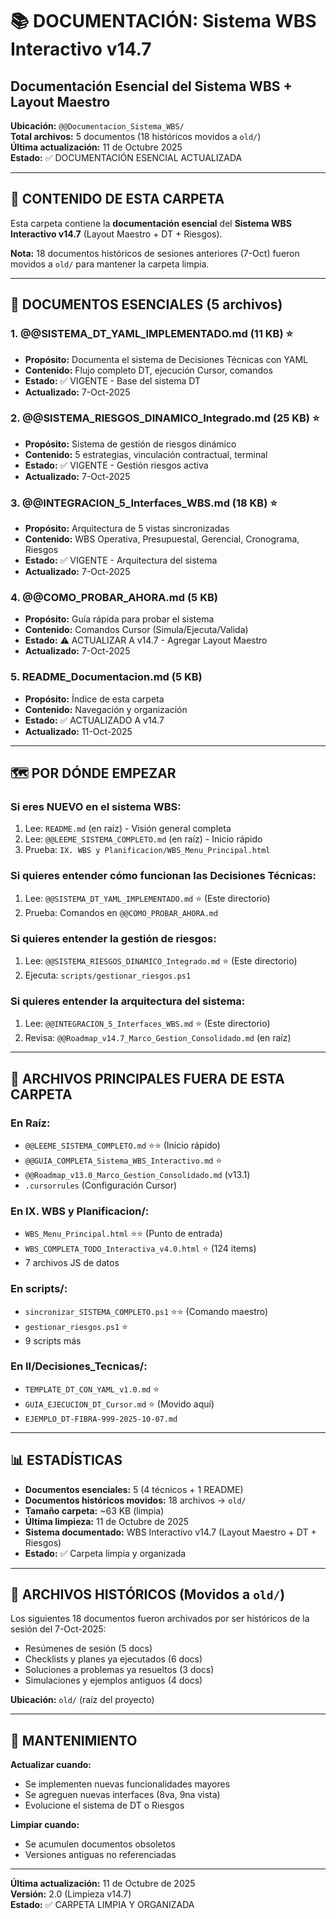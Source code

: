 # 📚 DOCUMENTACIÓN: Sistema WBS Interactivo v14.7
## Documentación Esencial del Sistema WBS + Layout Maestro

**Ubicación:** `@@Documentacion_Sistema_WBS/`  
**Total archivos:** 5 documentos (18 históricos movidos a `old/`)  
**Última actualización:** 11 de Octubre 2025  
**Estado:** ✅ DOCUMENTACIÓN ESENCIAL ACTUALIZADA  

---

## 🎯 **CONTENIDO DE ESTA CARPETA**

Esta carpeta contiene la **documentación esencial** del **Sistema WBS Interactivo v14.7** (Layout Maestro + DT + Riesgos).

**Nota:** 18 documentos históricos de sesiones anteriores (7-Oct) fueron movidos a `old/` para mantener la carpeta limpia.

---

## 📖 **DOCUMENTOS ESENCIALES (5 archivos)**

### **1. @@SISTEMA_DT_YAML_IMPLEMENTADO.md** (11 KB) ⭐
- **Propósito:** Documenta el sistema de Decisiones Técnicas con YAML
- **Contenido:** Flujo completo DT, ejecución Cursor, comandos
- **Estado:** ✅ VIGENTE - Base del sistema DT
- **Actualizado:** 7-Oct-2025

### **2. @@SISTEMA_RIESGOS_DINAMICO_Integrado.md** (25 KB) ⭐
- **Propósito:** Sistema de gestión de riesgos dinámico
- **Contenido:** 5 estrategias, vinculación contractual, terminal
- **Estado:** ✅ VIGENTE - Gestión riesgos activa
- **Actualizado:** 7-Oct-2025

### **3. @@INTEGRACION_5_Interfaces_WBS.md** (18 KB) ⭐
- **Propósito:** Arquitectura de 5 vistas sincronizadas
- **Contenido:** WBS Operativa, Presupuestal, Gerencial, Cronograma, Riesgos
- **Estado:** ✅ VIGENTE - Arquitectura del sistema
- **Actualizado:** 7-Oct-2025

### **4. @@COMO_PROBAR_AHORA.md** (5 KB)
- **Propósito:** Guía rápida para probar el sistema
- **Contenido:** Comandos Cursor (Simula/Ejecuta/Valida)
- **Estado:** ⚠️ ACTUALIZAR A v14.7 - Agregar Layout Maestro
- **Actualizado:** 7-Oct-2025

### **5. README_Documentacion.md** (5 KB)
- **Propósito:** Índice de esta carpeta
- **Contenido:** Navegación y organización
- **Estado:** ✅ ACTUALIZADO A v14.7
- **Actualizado:** 11-Oct-2025

---

## 🗺️ **POR DÓNDE EMPEZAR**

### **Si eres NUEVO en el sistema WBS:**
1. Lee: `README.md` (en raíz) - Visión general completa
2. Lee: `@@LEEME_SISTEMA_COMPLETO.md` (en raíz) - Inicio rápido
3. Prueba: `IX. WBS y Planificacion/WBS_Menu_Principal.html`

### **Si quieres entender cómo funcionan las Decisiones Técnicas:**
1. Lee: `@@SISTEMA_DT_YAML_IMPLEMENTADO.md` ⭐ (Este directorio)
2. Prueba: Comandos en `@@COMO_PROBAR_AHORA.md`

### **Si quieres entender la gestión de riesgos:**
1. Lee: `@@SISTEMA_RIESGOS_DINAMICO_Integrado.md` ⭐ (Este directorio)
2. Ejecuta: `scripts/gestionar_riesgos.ps1`

### **Si quieres entender la arquitectura del sistema:**
1. Lee: `@@INTEGRACION_5_Interfaces_WBS.md` ⭐ (Este directorio)
2. Revisa: `@@Roadmap_v14.7_Marco_Gestion_Consolidado.md` (en raíz)

---

## 🎯 **ARCHIVOS PRINCIPALES FUERA DE ESTA CARPETA**

### **En Raíz:**
- `@@LEEME_SISTEMA_COMPLETO.md` ⭐⭐ (Inicio rápido)
- `@@GUIA_COMPLETA_Sistema_WBS_Interactivo.md` ⭐
- `@@Roadmap_v13.0_Marco_Gestion_Consolidado.md` (v13.1)
- `.cursorrules` (Configuración Cursor)

### **En IX. WBS y Planificacion/:**
- `WBS_Menu_Principal.html` ⭐⭐ (Punto de entrada)
- `WBS_COMPLETA_TODO_Interactiva_v4.0.html` ⭐ (124 items)
- 7 archivos JS de datos

### **En scripts/:**
- `sincronizar_SISTEMA_COMPLETO.ps1` ⭐⭐ (Comando maestro)
- `gestionar_riesgos.ps1` ⭐
- 9 scripts más

### **En II/Decisiones_Tecnicas/:**
- `TEMPLATE_DT_CON_YAML_v1.0.md` ⭐
- `GUIA_EJECUCION_DT_Cursor.md` ⭐ (Movido aquí)
- `EJEMPLO_DT-FIBRA-999-2025-10-07.md`

---

## 📊 **ESTADÍSTICAS**

- **Documentos esenciales:** 5 (4 técnicos + 1 README)
- **Documentos históricos movidos:** 18 archivos → `old/`
- **Tamaño carpeta:** ~63 KB (limpia)
- **Última limpieza:** 11 de Octubre de 2025
- **Sistema documentado:** WBS Interactivo v14.7 (Layout Maestro + DT + Riesgos)
- **Estado:** ✅ Carpeta limpia y organizada

---

## 📁 **ARCHIVOS HISTÓRICOS (Movidos a `old/`)**

Los siguientes 18 documentos fueron archivados por ser históricos de la sesión del 7-Oct-2025:
- Resúmenes de sesión (5 docs)
- Checklists y planes ya ejecutados (6 docs)
- Soluciones a problemas ya resueltos (3 docs)
- Simulaciones y ejemplos antiguos (4 docs)

**Ubicación:** `old/` (raíz del proyecto)

---

## 🔄 **MANTENIMIENTO**

**Actualizar cuando:**
- Se implementen nuevas funcionalidades mayores
- Se agreguen nuevas interfaces (8va, 9na vista)
- Evolucione el sistema de DT o Riesgos

**Limpiar cuando:**
- Se acumulen documentos obsoletos
- Versiones antiguas no referenciadas

---

**Última actualización:** 11 de Octubre de 2025  
**Versión:** 2.0 (Limpieza v14.7)  
**Estado:** ✅ CARPETA LIMPIA Y ORGANIZADA  

